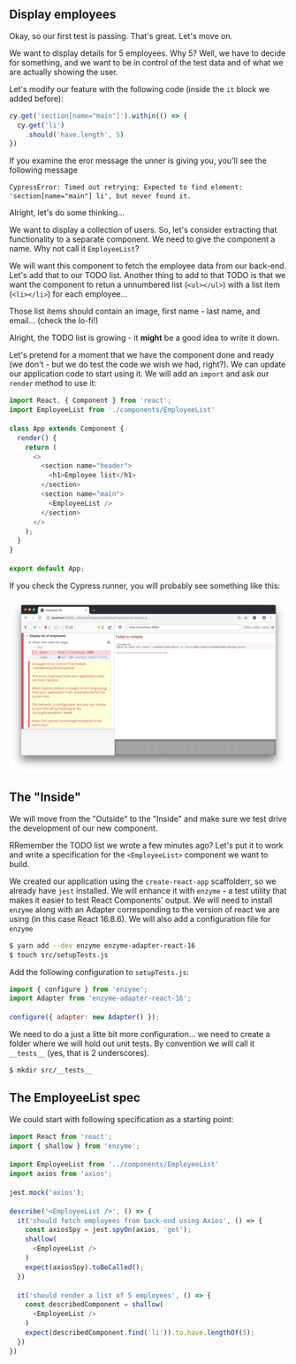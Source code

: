 ## Display employees

Okay, so our first test is passing. That's great. Let's move on.

We want to display details for 5 employees. Why 5? Well, we have to decide for something, and we want to be in control of the test data and of what we are actually showing the user. 

Let's modify our feature with the following code (inside the `it` block we added before):

```javascript
cy.get('section[name="main"]').within(() => {
  cy.get('li')
    .should('have.length', 5)
})
```

If you examine the eror message the unner is giving you, you'll see the following message

```
CypressError: Timed out retrying: Expected to find element: 'section[name="main"] li', but never found it.
```

Alright, let's do some thinking...

We want to display a collection of users. So, let's consider extracting that functionality to a separate component. We need to give the component a name. Why not call it `EmployeeList`? 

We will want this component to fetch the employee data from our back-end. Let's add that to our TODO list. Another thing to add to that TODO is that we want the component to retun a unnumbered list (`<ul></ul>`) with a list item  (`<li></li>`) for each employee...

Those list items should contain an image, first name - last name, and email... (check the lo-fi!)

Alright, the TODO list is growing - it **might** be a good idea to write it down.

Let's pretend for a moment that we have the component done and ready (we don't - but we do test the code we wish we had, right?). We can update our application code to start using it. We will add an `import` and ask our `render` method to use it: 

```javascript
import React, { Component } from 'react';
import EmployeeList from './components/EmployeeList'

class App extends Component {
  render() {
    return (
      <>
        <section name="header">
          <h1>Employee list</h1>
        </section>
        <section name="main">
          <EmployeeList />
        </section>
      </>
    );
  }
}

export default App;
```

If you check the Cypress runner, you will probably see something like this:

![](./employee_list_missing_component.png)

## The "Inside"
We will move from the "Outside" to the "Inside" and make sure we test drive the development of our new component.

RRemember the TODO list we wrote a few minutes ago? Let's put it to work and write a specification for the `<EmployeeList>` component we want to build.

We created our application using the `create-react-app` scaffolderr, so we already have `jest` installed. We will enhance it with `enzyme` - a test utility that makes it easier to test React Components' output. We will need to install `enzyme` along with an Adapter corresponding to the version of react we are using (in this case React 16.8.6). We will also add a configuration file for `enzyme`

```bash
$ yarn add --dev enzyme enzyme-adapter-react-16
$ touch src/setupTests.js
```

Add the following configuration to `setupTests.js`:

```javascript
import { configure } from 'enzyme';
import Adapter from 'enzyme-adapter-react-16';

configure({ adapter: new Adapter() }); 
```

We need to do a just a litte bit more configuration... we need to create a folder where we will hold out unit tests. By convention we will call it `__tests__` (yes, that is 2 underscores).

```bash
$ mkdir src/__tests__
```

## The EmployeeList spec

We could start with following specification as a starting point:

```javascript
import React from 'react';
import { shallow } from 'enzyme';

import EmployeeList from '../components/EmployeeList'
import axios from 'axios';

jest.mock('axios');

describe('<EmployeeList />', () => {
  it('should fetch employees from back-end using Axios', () => {
    const axiosSpy = jest.spyOn(axios, 'get');
    shallow(
      <EmployeeList />
    )
    expect(axiosSpy).toBeCalled();
  })

  it('should render a list of 5 employees', () => {
    const describedComponent = shallow(
      <EmployeeList />
    )
    expect(describedComponent.find('li')).to.have.lengthOf(5);
  })
})

```












<!-- enzyme enzyme-adapter-react-16 -->